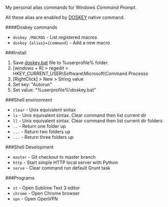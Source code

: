My personal alias commands for Windows _Command Prompt_.

All these alias are enabled by [DOSKEY](https://msdn.microsoft.com/en-us/library/windows/desktop/ms682057(v=vs.85).aspx) native command.

####Doskey commands
* `doskey /MACROS` - List registered macros
* `doskey {alias}={command}` - Add a new macro

###Install
1. Save [doskey.bat](doskey.bat) file to %userprofile% folder.
1. [windows + R] > regedit > HKEY_CURRENT_USER\Software\Microsoft\Command Processo
1. [RightClick] > New > String value
1. Set key: "Autorun"
1. Set value: "%userprofile%\doskey.bat"

###Shell environment
* `clear` - Unix equivalent sintax
* `ls` - Unix equivalent sintax. Clear command then list current dir
* `ll` - Unix equivalent sintax. Clear command then list current dir folders
* `..` - Return one folder up
* `...` - Return two folders up
* `...` - Return three folders up

###Shell Development
* `master` - Git checkout to master branch
* `http` - Start simple HTTP local server with Python
* `serve` - Clear command run default Grunt task

###Programs
* `st` - Open Sublime Text 3 editor
* `chrome` - Open Chrome browser
* `vpn` - Open OpenVPN
